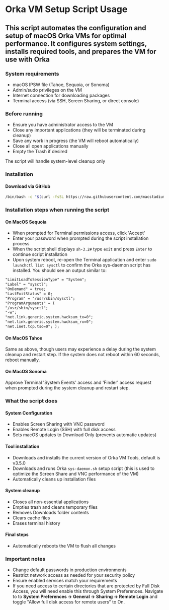 # Orka VM Setup Script Usage

## This script automates the configuration and setup of macOS Orka VMs for optimal performance. It configures system settings, installs required tools, and prepares the VM for use with Orka

### System requirements

- macOS IPSW file (Tahoe, Sequoia, or Sonoma)
- Admin/sudo privileges on the VM
- Internet connection for downloading packages
- Terminal access (via SSH, Screen Sharing, or direct console)

### Before running

- Ensure you have administrator access to the VM
- Close any important applications (they will be terminated during cleanup)
- Save any work in progress (the VM will reboot automatically)
- Close all open applications manually
- Empty the Trash if desired

The script will handle system-level cleanup only

### Installation

#### Download via GitHub

```bash
/bin/bash -c "$(curl -fsSL https://raw.githubusercontent.com/macstadium/orka-images/HEAD/setup/setup.sh)"
```

### Installation steps when running the script

#### On MacOS Sequoia

- When prompted for Terminal permissions access, click 'Accept'
- Enter your password when prompted during the script installation process
- When the script shell displays `sh-3.2#` type `exit` and press `Enter` to continue script installation
- Upon system reboot, re-open the Terminal application and enter `sudo launchctl list sysctl` to confirm the Orka sys-daemon script has installed. You should see an output similar to:

```markdown
"LimitLoadToSessionType" = "System";
"Label" = "sysctl";
"OnDemand" = true;
"LastExitStatus" = 0;
"Program" = "/usr/sbin/sysctl";
"ProgramArguments" = (
"/usr/sbin/sysctl";
"-w";
"net.link.generic.system.hwcksum_tx=0";
"net.link.generic.system.hwcksum_rx=0";
"net.inet.tcp.tso=0"; );
```

#### On MacOS Tahoe

Same as above, though users may experience a delay during the system cleanup and restart step. If the system does not reboot within 60 seconds, reboot manually.

#### On MacOS Sonoma

Approve Terminal 'System Events' access and 'Finder' access request when prompted during the system cleanup and restart step.

### What the script does

#### System Configuration

- Enables Screen Sharing with VNC password
- Enables Remote Login (SSH) with full disk access
- Sets macOS updates to Download Only (prevents automatic updates)

#### Tool installation

- Downloads and installs the current version of Orka VM Tools, default is v3.5.0
- Downloads and runs Orka `sys-daemon.sh` setup script (this is used to optimize the Screen Share and VNC performance of the VM)
- Automatically cleans up installation files

#### System cleanup

- Closes all non-essential applications
- Empties trash and cleans temporary files
- Removes Downloads folder contents
- Clears cache files
- Erases terminal history

#### Final steps

- Automatically reboots the VM to flush all changes

### Important notes

- Change default passwords in production environments
- Restrict network access as needed for your security policy
- Ensure enabled services match your requirements
- If you need access to certain directories that are protected by Full Disk Access, you will need enable this through System Preferences. Navigate to to **System Preferences -> General -> Sharing -> Remote Login** and toggle "Allow full disk access for remote users" to On.
